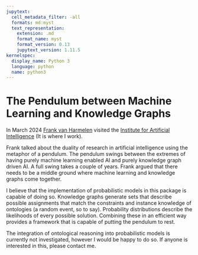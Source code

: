 ```yaml
---
jupytext:
  cell_metadata_filter: -all
  formats: md:myst
  text_representation:
    extension: .md
    format_name: myst
    format_version: 0.13
    jupytext_version: 1.11.5
kernelspec:
  display_name: Python 3
  language: python
  name: python3
---
```



# The Pendulum between Machine Learning and Knowledge Graphs

In March 2024 [Frank van Harmelen](https://www.cs.vu.nl/~frankh/) visited the [Institute for Artificial Intelligence](https://ai.uni-bremen.de/) 
(It is where I work).

Frank talked about the duality of research in artificial intelligence using the metaphor of a pendulum. 
The pendulum swings between the extremes of having purely machine learning enabled AI and 
purely knowledge graph driven AI.
A full swing takes a couple of years.
Frank argued that there needs to be a middle ground where machine learning and knowledge graphs come together.

I believe that the implementation of probabilistic models in this package is capable of doing so. 
Knowledge graphs generate sets that describe possible assignments
that match the constraints and instance knowledge of ontologies (a random event, so to say). 
Probability distributions describe the likelihoods of every possible solution. 
Combining these in an efficient way provides a framework that is capable of putting the pendulum to rest.

The integration of ontological reasoning into probabilistic models is currently not investigated, however I would be
happy to do so.
If anyone is interested in this, please contact me.
